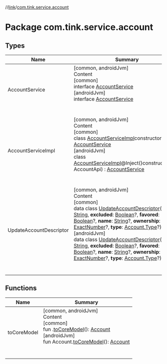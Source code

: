 //[link](../index.md)/[com.tink.service.account](index.md)



# Package com.tink.service.account  


## Types  
  
|  Name|  Summary| 
|---|---|
| <a name="com.tink.service.account/AccountService///PointingToDeclaration/"></a>AccountService| <a name="com.tink.service.account/AccountService///PointingToDeclaration/"></a>[common, androidJvm]  <br>Content  <br>[common]  <br>interface [AccountService]([common]-account-service/index.md)  <br>[androidJvm]  <br>interface [AccountService]([android-jvm]-account-service/index.md)  <br><br><br>
| <a name="com.tink.service.account/AccountServiceImpl///PointingToDeclaration/"></a>AccountServiceImpl| <a name="com.tink.service.account/AccountServiceImpl///PointingToDeclaration/"></a>[common, androidJvm]  <br>Content  <br>[common]  <br>class [AccountServiceImpl]([common]-account-service-impl/index.md)constructor(**api**: <ERROR CLASS>) : [AccountService]([common]-account-service/index.md)  <br>[androidJvm]  <br>class [AccountServiceImpl]([android-jvm]-account-service-impl/index.md)@Inject()constructor(**api**: AccountApi) : [AccountService]([android-jvm]-account-service/index.md)  <br><br><br>
| <a name="com.tink.service.account/UpdateAccountDescriptor///PointingToDeclaration/"></a>UpdateAccountDescriptor| <a name="com.tink.service.account/UpdateAccountDescriptor///PointingToDeclaration/"></a>[common, androidJvm]  <br>Content  <br>[common]  <br>data class [UpdateAccountDescriptor]([common]-update-account-descriptor/index.md)(**id**: [String](https://kotlinlang.org/api/latest/jvm/stdlib/kotlin/-string/index.html), **excluded**: [Boolean](https://kotlinlang.org/api/latest/jvm/stdlib/kotlin/-boolean/index.html)?, **favored**: [Boolean](https://kotlinlang.org/api/latest/jvm/stdlib/kotlin/-boolean/index.html)?, **name**: [String](https://kotlinlang.org/api/latest/jvm/stdlib/kotlin/-string/index.html)?, **ownership**: [ExactNumber](../com.tink.model.misc/[common]-exact-number/index.md)?, **type**: [Account.Type](../com.tink.model.account/[common]-account/-type/index.md)?)  <br>[androidJvm]  <br>data class [UpdateAccountDescriptor]([android-jvm]-update-account-descriptor/index.md)(**id**: [String](https://kotlinlang.org/api/latest/jvm/stdlib/kotlin/-string/index.html), **excluded**: [Boolean](https://kotlinlang.org/api/latest/jvm/stdlib/kotlin/-boolean/index.html)?, **favored**: [Boolean](https://kotlinlang.org/api/latest/jvm/stdlib/kotlin/-boolean/index.html)?, **name**: [String](https://kotlinlang.org/api/latest/jvm/stdlib/kotlin/-string/index.html)?, **ownership**: [ExactNumber](../com.tink.model.misc/[android-jvm]-exact-number/index.md)?, **type**: [Account.Type](../com.tink.model.account/[android-jvm]-account/-type/index.md)?)  <br><br><br>


## Functions  
  
|  Name|  Summary| 
|---|---|
| <a name="com.tink.service.account//toCoreModel/#/PointingToDeclaration/"></a>toCoreModel| <a name="com.tink.service.account//toCoreModel/#/PointingToDeclaration/"></a>[common, androidJvm]  <br>Content  <br>[common]  <br>fun <ERROR CLASS>.[toCoreModel](to-core-model.md)(): [Account](../com.tink.model.account/[common]-account/index.md)  <br>[androidJvm]  <br>fun Account.[toCoreModel]([android-jvm]to-core-model.md)(): [Account](../com.tink.model.account/[android-jvm]-account/index.md)  <br><br><br>

